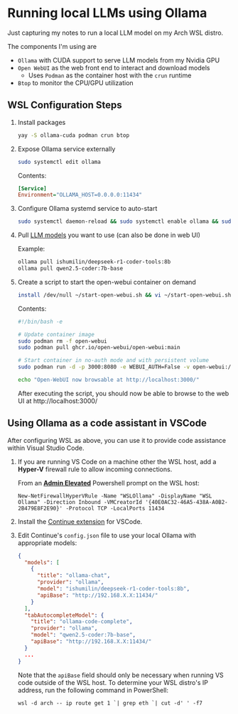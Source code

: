 # Running local LLMs using Ollama

Just capturing my notes to run a local LLM model on my Arch WSL distro.

The components I'm using are
- `Ollama` with CUDA support to serve LLM models from my Nvidia GPU
- `Open WebUI` as the web front end to interact and download models
    - Uses `Podman` as the container host with the `crun` runtime
- `Btop` to monitor the CPU/GPU utilization

## WSL Configuration Steps

1. Install packages

    ```bash
    yay -S ollama-cuda podman crun btop
    ```

2. Expose Ollama service externally

    ```bash
    sudo systemctl edit ollama
    ```
    Contents:
    ```ini
    [Service]
    Environment="OLLAMA_HOST=0.0.0.0:11434"
    ```

3. Configure Ollama systemd service to auto-start

    ```bash
    sudo systemctl daemon-reload && sudo systemctl enable ollama && sudo systemctl start ollama
    ```

4. Pull [LLM models](https://ollama.com/search) you want to use (can also be done in web UI)

    Example:
    ```bash
    ollama pull ishumilin/deepseek-r1-coder-tools:8b
    ollama pull qwen2.5-coder:7b-base
    ```

5. Create a script to start the open-webui container on demand

    ```bash
    install /dev/null ~/start-open-webui.sh && vi ~/start-open-webui.sh
    ```
    Contents:
    ```bash
    #!/bin/bash -e

    # Update container image
    sudo podman rm -f open-webui
    sudo podman pull ghcr.io/open-webui/open-webui:main

    # Start container in no-auth mode and with persistent volume 
    sudo podman run -d -p 3000:8080 -e WEBUI_AUTH=False -v open-webui:/app/backend/data --name open-webui ghcr.io/open-webui/open-webui:main

    echo "Open-WebUI now browsable at http://localhost:3000/"
    ```

    After executing the script, you should now be able to browse to the web UI at http://localhost:3000/

## Using Ollama as a code assistant in VSCode

After configuring WSL as above, you can use it to provide code assistance within Visual Studio Code.
 
1. If you are running VS Code on a machine other the WSL host, add a **Hyper-V** firewall rule to allow incoming connections.

    From an **<ins>Admin Elevated</ins>** Powershell prompt on the WSL host:
    ```pwsh
    New-NetFirewallHyperVRule -Name "WSLOllama" -DisplayName "WSL Ollama" -Direction Inbound -VMCreatorId '{40E0AC32-46A5-438A-A0B2-2B479E8F2E90}' -Protocol TCP -LocalPorts 11434
    ```

2. Install the [Continue extension](https://marketplace.visualstudio.com/items?itemName=Continue.continue) for VSCode.

3. Edit Continue's `config.json` file to use your local Ollama with appropriate models:
    ```json
    {
      "models": [
        {
          "title": "ollama-chat",
          "provider": "ollama",
          "model": "ishumilin/deepseek-r1-coder-tools:8b",
          "apiBase": "http://192.168.X.X:11434/"
        }
      ],
      "tabAutocompleteModel": {
        "title": "ollama-code-complete",
        "provider": "ollama",
        "model": "qwen2.5-coder:7b-base", 
        "apiBase": "http://192.168.X.X:11434/"
      }
      ...
    }
    ```

    Note that the `apiBase` field should only be necessary when running VS code outside of the WSL host.
    To determine your WSL distro's IP address, run the following command in PowerShell:
    ```pwsh
    wsl -d arch -- ip route get 1 `| grep eth `| cut -d' ' -f7
    ```
